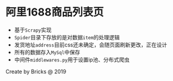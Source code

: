 # 阿里1688商品列表页
* 基于`Scrapy`实现
* `Spider`目录下存放的是对数据`item`的处理逻辑
* 发货地址`address`目前css还未确定，会随页面刷新更改，正在设计
* 所有的数据存入`MySql`中保存
* 中间件`middlewares.py`用于设置ip池、分布式爬虫

Create by Bricks @ 2019
